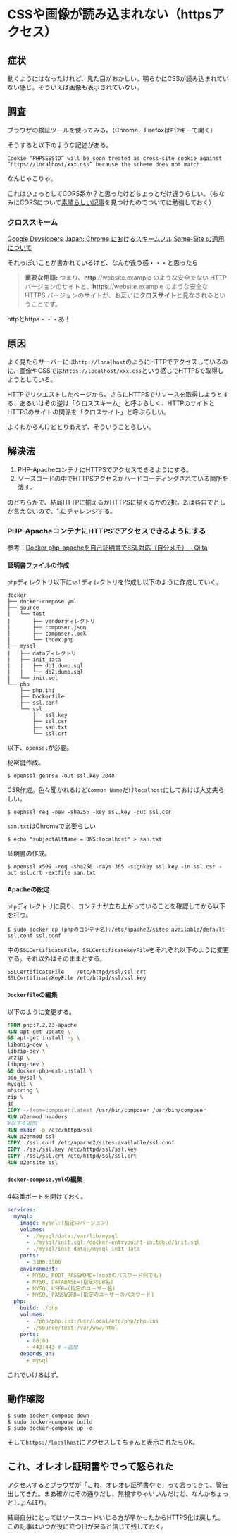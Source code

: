 # CSSや画像が読み込まれない（httpsアクセス）

## 症状

動くようにはなったけれど、見た目がおかしい。明らかにCSSが読み込まれていない感じ。そういえば画像も表示されていない。

## 調査

ブラウザの検証ツールを使ってみる。（Chrome、Firefoxは`F12`キーで開く）

そうすると以下のような記述がある。

~~~
Cookie “PHPSESSID” will be soon treated as cross-site cookie against “https://localhost/xxx.css” because the scheme does not match.
~~~

なんじゃこりゃ。

これはひょっとしてCORS系か？と思ったけどちょっとだけ違うらしい。（ちなみにCORSについて[素晴らしい記事](https://qiita.com/att55/items/2154a8aad8bf1409db2b)を見つけたのでついでに勉強しておく）

### クロススキーム

[Google Developers Japan: Chrome におけるスキームフル Same-Site の適用について](https://developers-jp.googleblog.com/2020/12/chrome-same-site.html)

それっぽいことが書かれているけど、なんか違う感・・・と思ったら

> **重要な用語:** つまり、**http**://website.example のような安全でない HTTP バージョンのサイトと、**https**://website.example のような安全な HTTPS バージョンのサイトが、お互いに**クロスサイト**と見なされるということです。  

httpとhttps・・・あ！

## 原因

よく見たらサーバーには`http://localhost`のようにHTTPでアクセスしているのに、画像やCSSでは`https://localhost/xxx.css`という感じでHTTPSで取得しようとしている。

HTTPでリクエストしたページから、さらにHTTPSでリソースを取得しようとする、あるいはその逆は「クロススキーム」と呼ぶらしく、HTTPのサイトとHTTPSのサイトの関係を「クロスサイト」と呼ぶらしい。

よくわからんけどとりあえず、そういうことらしい。

## 解決法

1. PHP-ApacheコンテナにHTTPSでアクセスできるようにする。
2. ソースコードの中でHTTPSアクセスがハードコーディングされている箇所を潰す。

のどちらかで、結局HTTPに揃えるかHTTPSに揃えるかの2択。2.は各自でとしか言えないので、1.にチャレンジする。

### PHP-ApacheコンテナにHTTPSでアクセスできるようにする

参考：[Docker php-apacheを自己証明書でSSL対応（自分メモ） - Qiita](https://qiita.com/ukei2021/items/9fd5a46253f0a43f7ddb#docker-composeyml%E3%81%AE%E7%B7%A8%E9%9B%86)

#### 証明書ファイルの作成

`php`ディレクトリ以下に`ssl`ディレクトリを作成し以下のように作成していく。

~~~
docker
├── docker-compose.yml
├── source
|   └── test
|       ├── venderディレクトリ
|       ├── composer.json
|       ├── composer.lock
|       └── index.php
├── mysql
|   ├── dataディレクトリ
|   ├── init_data
|   |   ├── db1.dump.sql
|   |   └── db2.dump.sql
|   └── init.sql
└── php
    ├── php.ini
    ├── Dockerfile
    ├── ssl.conf
    └── ssl
        ├── ssl.key
        ├── ssl.csr
        ├── san.txt
        └── ssl.crt
~~~

以下、`openssl`が必要。

秘密鍵作成。

~~~shell
$ openssl genrsa -out ssl.key 2048
~~~

CSR作成。色々聞かれるけど`Common Name`だけ`localhost`にしておけば大丈夫らしい。

~~~shell
$ oepnssl req -new -sha256 -key ssl.key -out ssl.csr
~~~

`san.txt`はChromeで必要らしい

~~~shell
$ echo "subjectAltName = DNS:localhost" > san.txt
~~~

証明書の作成。

~~~shell
$ openssl x509 -req -sha256 -days 365 -signkey ssl.key -in ssl.csr -out ssl.crt -extfile san.txt
~~~

#### Apacheの設定

`php`ディレクトリに戻り、コンテナが立ち上がっていることを確認してから以下を打つ。

~~~shell
$ sudo docker cp (phpのコンテナ名):/etc/apache2/sites-available/default-ssl.conf ssl.conf
~~~

中の`SSLCertificateFile`、`SSLCertificatekeyFile`をそれぞれ以下のように変更する。それ以外はそのままとする。

~~~
SSLCertificateFile    /etc/httpd/ssl/ssl.crt
SSLCertificateKeyFile /etc/httpd/ssl/ssl.key
~~~

#### `Dockerfile`の編集

以下のように変更する。

~~~dockerfile
FROM php:7.2.23-apache
RUN apt-get update \
&& apt-get install -y \
libonig-dev \
libzip-dev \
unzip \
libpng-dev \
&& docker-php-ext-install \
pdo_mysql \
mysqli \
mbstring \
zip \
gd
COPY --from=composer:latest /usr/bin/composer /usr/bin/composer
RUN a2enmod headers
#以下を追加
RUN mkdir -p /etc/httpd/ssl
RUN a2enmod ssl
COPY ./ssl.conf /etc/apache2/sites-available/ssl.conf
COPY ./ssl/ssl.key /etc/httpd/ssl/ssl.key
COPY ./ssl/ssl.crt /etc/httpd/ssl/ssl.crt
RUN a2ensite ssl
~~~

#### `docker-compose.yml`の編集

443番ポートを開けておく。

~~~yaml
services:
  mysql:
    image: mysql:(指定のバージョン)
    volumes:
      - ./mysql/data:/var/lib/mysql
      - ./mysql/init.sql:/docker-entrypoint-initdb.d/init.sql
      - ./mysql/init_data:/mysql_init_data
    ports:
      - 3306:3306
    environment:
      - MYSQL_ROOT_PASSWORD=(rootのパスワード何でも)
      - MYSQL_DATABASE=(指定のDB名)
      - MYSQL_USER=(指定のユーザー名)
      - MYSQL_PASSWORD=(指定のユーザーのパスワード)
  php:
    build: ./php
    volumes:
      - ./php/php.ini:/usr/local/etc/php/php.ini
      - ./source/test:/var/www/html
    ports:
      - 80:80
      - 443:443 # ←追加
    depends_on:
      - mysql
~~~

これでいけるはず。

## 動作確認

~~~shell
$ sudo docker-compose down
$ sudo docker-compose build
$ sudo docker-compose up -d
~~~

そして`https://localhost`にアクセスしてちゃんと表示されたらOK。

## これ、オレオレ証明書やでって怒られた

アクセスするとブラウザが「これ、オレオレ証明書やで」って言ってきて、警告出してきた。まあ確かにその通りだし、無視すりゃいいんだけど、なんかちょっとしょんぼり。

結局自分にとってはソースコードいじる方が早かったからHTTPS化は戻した。この記事はいつか役に立つ日が来ると信じて残しておく。
